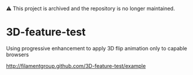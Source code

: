 :warning: This project is archived and the repository is no longer maintained. 

3D-feature-test
===============

Using progressive enhancement to apply 3D flip animation only to capable browsers

http://filamentgroup.github.com/3D-feature-test/example
